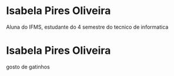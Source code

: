 # Isabela Pires Oliveira 

Aluna do IFMS, estudante do 4 semestre do tecnico de informatica 

# Isabela Pires Oliveira 

gosto de gatinhos
